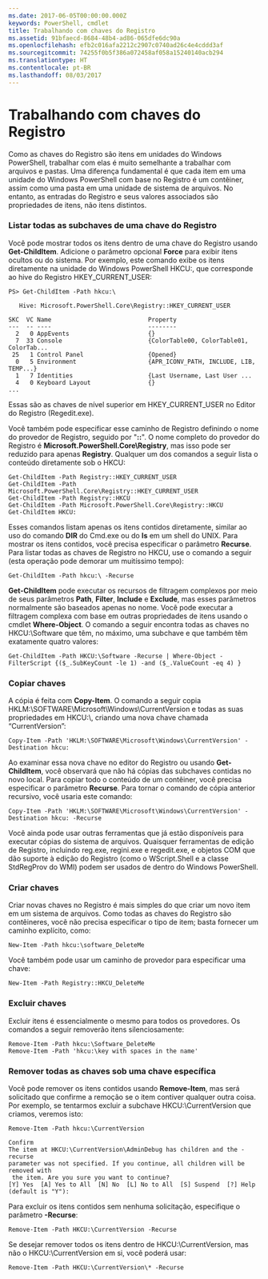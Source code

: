 ```yaml
---
ms.date: 2017-06-05T00:00:00.000Z
keywords: PowerShell, cmdlet
title: Trabalhando com chaves do Registro
ms.assetid: 91bfaecd-8684-48b4-ad86-065dfe6dc90a
ms.openlocfilehash: efb2c016afa2212c2907c0740ad26c4e4cddd3af
ms.sourcegitcommit: 74255f0b5f386a072458af058a15240140acb294
ms.translationtype: HT
ms.contentlocale: pt-BR
ms.lasthandoff: 08/03/2017
---
```

# <a name="working-with-registry-keys"></a>Trabalhando com chaves do Registro
Como as chaves do Registro são itens em unidades do Windows PowerShell, trabalhar com elas é muito semelhante a trabalhar com arquivos e pastas. Uma diferença fundamental é que cada item em uma unidade do Windows PowerShell com base no Registro é um contêiner, assim como uma pasta em uma unidade de sistema de arquivos. No entanto, as entradas do Registro e seus valores associados são propriedades de itens, não itens distintos.

### <a name="listing-all-subkeys-of-a-registry-key"></a>Listar todas as subchaves de uma chave do Registro
Você pode mostrar todos os itens dentro de uma chave do Registro usando **Get-ChildItem**. Adicione o parâmetro opcional **Force** para exibir itens ocultos ou do sistema. Por exemplo, este comando exibe os itens diretamente na unidade do Windows PowerShell HKCU:, que corresponde ao hive do Registro HKEY_CURRENT_USER:

```
PS> Get-ChildItem -Path hkcu:\

   Hive: Microsoft.PowerShell.Core\Registry::HKEY_CURRENT_USER

SKC  VC Name                           Property
---  -- ----                           --------
  2   0 AppEvents                      {}
  7  33 Console                        {ColorTable00, ColorTable01, ColorTab...
 25   1 Control Panel                  {Opened}
  0   5 Environment                    {APR_ICONV_PATH, INCLUDE, LIB, TEMP...}
  1   7 Identities                     {Last Username, Last User ...
  4   0 Keyboard Layout                {}
...
```

Essas são as chaves de nível superior em HKEY_CURRENT_USER no Editor do Registro (Regedit.exe).

Você também pode especificar esse caminho de Registro definindo o nome do provedor de Registro, seguido por "**::**". O nome completo do provedor do Registro é **Microsoft.PowerShell.Core\\Registry**, mas isso pode ser reduzido para apenas **Registry**. Qualquer um dos comandos a seguir lista o conteúdo diretamente sob o HKCU:

```
Get-ChildItem -Path Registry::HKEY_CURRENT_USER
Get-ChildItem -Path Microsoft.PowerShell.Core\Registry::HKEY_CURRENT_USER
Get-ChildItem -Path Registry::HKCU
Get-ChildItem -Path Microsoft.PowerShell.Core\Registry::HKCU
Get-ChildItem HKCU:
```

Esses comandos listam apenas os itens contidos diretamente, similar ao uso do comando **DIR** do Cmd.exe ou do **ls** em um shell do UNIX. Para mostrar os itens contidos, você precisa especificar o parâmetro **Recurse**. Para listar todas as chaves de Registro no HKCU, use o comando a seguir (esta operação pode demorar um muitíssimo tempo):

```
Get-ChildItem -Path hkcu:\ -Recurse
```

**Get-ChildItem** pode executar os recursos de filtragem complexos por meio de seus parâmetros **Path**, **Filter**, **Include** e **Exclude**, mas esses parâmetros normalmente são baseados apenas no nome. Você pode executar a filtragem complexa com base em outras propriedades de itens usando o cmdlet **Where-Object**. O comando a seguir encontra todas as chaves no HKCU:\\Software que têm, no máximo, uma subchave e que também têm exatamente quatro valores:

```
Get-ChildItem -Path HKCU:\Software -Recurse | Where-Object -FilterScript {($_.SubKeyCount -le 1) -and ($_.ValueCount -eq 4) }
```

### <a name="copying-keys"></a>Copiar chaves
A cópia é feita com **Copy-Item**. O comando a seguir copia HKLM:\\SOFTWARE\\Microsoft\\Windows\\CurrentVersion e todas as suas propriedades em HKCU:\\, criando uma nova chave chamada “CurrentVersion”:

```
Copy-Item -Path 'HKLM:\SOFTWARE\Microsoft\Windows\CurrentVersion' -Destination hkcu:
```

Ao examinar essa nova chave no editor do Registro ou usando **Get-ChildItem**, você observará que não há cópias das subchaves contidas no novo local. Para copiar todo o conteúdo de um contêiner, você precisa especificar o parâmetro **Recurse**. Para tornar o comando de cópia anterior recursivo, você usaria este comando:

```
Copy-Item -Path 'HKLM:\SOFTWARE\Microsoft\Windows\CurrentVersion' -Destination hkcu: -Recurse
```

Você ainda pode usar outras ferramentas que já estão disponíveis para executar cópias do sistema de arquivos. Quaisquer ferramentas de edição de Registro, incluindo reg.exe, regini.exe e regedit.exe, e objetos COM que dão suporte à edição do Registro (como o WScript.Shell e a classe StdRegProv do WMI) podem ser usados de dentro do Windows PowerShell.

### <a name="creating-keys"></a>Criar chaves
Criar novas chaves no Registro é mais simples do que criar um novo item em um sistema de arquivos. Como todas as chaves do Registro são contêineres, você não precisa especificar o tipo de item; basta fornecer um caminho explícito, como:

```
New-Item -Path hkcu:\software_DeleteMe
```

Você também pode usar um caminho de provedor para especificar uma chave:

```
New-Item -Path Registry::HKCU_DeleteMe
```

### <a name="deleting-keys"></a>Excluir chaves
Excluir itens é essencialmente o mesmo para todos os provedores. Os comandos a seguir removerão itens silenciosamente:

```
Remove-Item -Path hkcu:\Software_DeleteMe
Remove-Item -Path 'hkcu:\key with spaces in the name'
```

### <a name="removing-all-keys-under-a-specific-key"></a>Remover todas as chaves sob uma chave específica
Você pode remover os itens contidos usando **Remove-Item**, mas será solicitado que confirme a remoção se o item contiver qualquer outra coisa. Por exemplo, se tentarmos excluir a subchave HKCU:\\CurrentVersion que criamos, veremos isto:

```
Remove-Item -Path hkcu:\CurrentVersion

Confirm
The item at HKCU:\CurrentVersion\AdminDebug has children and the -recurse
parameter was not specified. If you continue, all children will be removed with
 the item. Are you sure you want to continue?
[Y] Yes  [A] Yes to All  [N] No  [L] No to All  [S] Suspend  [?] Help
(default is "Y"):
```

Para excluir os itens contidos sem nenhuma solicitação, especifique o parâmetro **-Recurse**:

```
Remove-Item -Path HKCU:\CurrentVersion -Recurse
```

Se desejar remover todos os itens dentro de HKCU:\\CurrentVersion, mas não o HKCU:\\CurrentVersion em si, você poderá usar:

```
Remove-Item -Path HKCU:\CurrentVersion\* -Recurse
```

